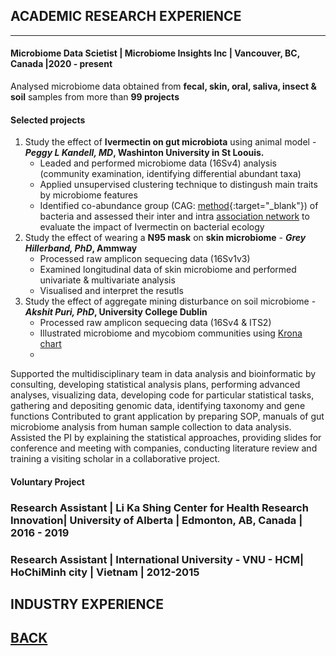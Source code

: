 ## ACADEMIC RESEARCH EXPERIENCE

---
#### Microbiome Data Scietist | Microbiome Insights Inc | Vancouver, BC, Canada |2020 - present

Analysed microbiome data obtained from **fecal, skin, oral, saliva, insect & soil** samples from more than **99 projects** 
#### Selected projects
1. Study the effect of **Ivermectin on gut microbiota** using animal model - **_Peggy L Kandell, MD_, Washinton University in St Loouis.**
   -  Leaded and performed microbiome data (16Sv4) analysis (community examination, identifying differential abundant taxa)
   -  Applied unsupervised clustering technique to distingush main traits by microbiome features
   -  Identified co-abundance group (CAG: [method](https://link.springer.com/article/10.1186/s40168-020-00887-w;){:target="_blank"}) of bacteria and assessed their inter and intra [association network](https://cytoscape.org/) to evaluate the impact of Ivermectin on bacterial ecology
2. Study the effect of wearing a **N95 mask** on **skin microbiome** - **_Grey Hillerband, PhD_, Ammway**
   - Processed raw amplicon sequecing data (16Sv1v3)
   - Examined longitudinal data of skin microbiome and performed univariate & multivariate analysis
   - Visualised and interpret the resutls
3. Study the effect of aggregate mining disturbance on soil microbiome - **_Akshit Puri, PhD_, University College Dublin**
   - Processed raw amplicon sequecing data (16Sv4 & ITS2)
   - Illustrated microbiome and mycobiom communities using [Krona chart](https://bmcbioinformatics.biomedcentral.com/articles/10.1186/1471-2105-12-385)
   - 
Supported the multidisciplinary team in data analysis and bioinformatic by consulting, developing statistical analysis plans, 
performing advanced analyses, visualizing data, developing code for particular statistical tasks, gathering and depositing genomic data, 
 identifying taxonomy and gene functions 
Contributed to grant application by preparing SOP, manuals of gut microbiome analysis from human sample collection to data analysis. 
Assisted the PI by explaining the statistical approaches, providing slides for conference and meeting with companies, 
conducting literature review and training a visiting scholar in a collaborative project.

#### Voluntary Project

     
### Research Assistant | Li Ka Shing Center for Health Research Innovation| University of Alberta | Edmonton, AB, Canada | 2016 - 2019

 


### Research Assistant | International University - VNU - HCM| HoChiMinh city | Vietnam | 2012-2015




## INDUSTRY EXPERIENCE




## [BACK](https://biokhoi.github.io/)
